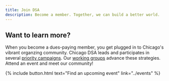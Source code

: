 ```yaml
---
title: Join DSA
description: Become a member. Together, we can build a better world.
---
```


## Want to learn more?

When you become a dues-paying member, you get plugged in to Chicago's vibrant organzing community. Chicago DSA leads and participates in several [priority campaigns](campaigns). Our [working groups](working-groups) advance these strategies. Attend an event and meet our community!

{% include button.html text="Find an upcoming event" link="../events" %}
